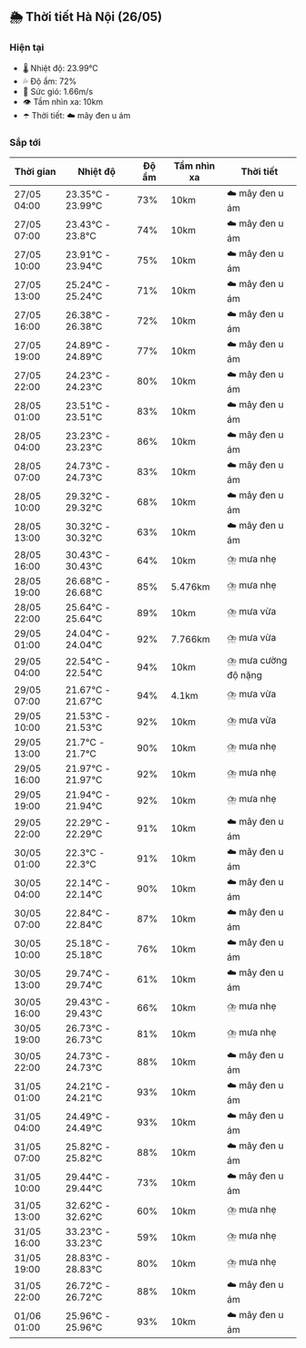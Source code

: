 ## 🌦️ Thời tiết Hà Nội (26/05)

### Hiện tại

- 🌡️ Nhiệt độ: 23.99℃
- 💦 Độ ẩm: 72%
- 💨 Sức gió: 1.66m/s
- 👁️ Tầm nhìn xa: 10km
- ☂️ Thời tiết: ☁️ mây đen u ám

### Sắp tới

| Thời gian | Nhiệt độ | Độ ẩm | Tầm nhìn xa | Thời tiết |
| --- | --- | --- | --- | --- |
| 27/05 04:00 | 23.35℃ - 23.99℃ | 73% | 10km | ☁️ mây đen u ám |
| 27/05 07:00 | 23.43℃ - 23.8℃ | 74% | 10km | ☁️ mây đen u ám |
| 27/05 10:00 | 23.91℃ - 23.94℃ | 75% | 10km | ☁️ mây đen u ám |
| 27/05 13:00 | 25.24℃ - 25.24℃ | 71% | 10km | ☁️ mây đen u ám |
| 27/05 16:00 | 26.38℃ - 26.38℃ | 72% | 10km | ☁️ mây đen u ám |
| 27/05 19:00 | 24.89℃ - 24.89℃ | 77% | 10km | ☁️ mây đen u ám |
| 27/05 22:00 | 24.23℃ - 24.23℃ | 80% | 10km | ☁️ mây đen u ám |
| 28/05 01:00 | 23.51℃ - 23.51℃ | 83% | 10km | ☁️ mây đen u ám |
| 28/05 04:00 | 23.23℃ - 23.23℃ | 86% | 10km | ☁️ mây đen u ám |
| 28/05 07:00 | 24.73℃ - 24.73℃ | 83% | 10km | ☁️ mây đen u ám |
| 28/05 10:00 | 29.32℃ - 29.32℃ | 68% | 10km | ☁️ mây đen u ám |
| 28/05 13:00 | 30.32℃ - 30.32℃ | 63% | 10km | ☁️ mây đen u ám |
| 28/05 16:00 | 30.43℃ - 30.43℃ | 64% | 10km | ⛈️ mưa nhẹ |
| 28/05 19:00 | 26.68℃ - 26.68℃ | 85% | 5.476km | ⛈️ mưa nhẹ |
| 28/05 22:00 | 25.64℃ - 25.64℃ | 89% | 10km | ⛈️ mưa vừa |
| 29/05 01:00 | 24.04℃ - 24.04℃ | 92% | 7.766km | ⛈️ mưa vừa |
| 29/05 04:00 | 22.54℃ - 22.54℃ | 94% | 10km | ⛈️ mưa cường độ nặng |
| 29/05 07:00 | 21.67℃ - 21.67℃ | 94% | 4.1km | ⛈️ mưa vừa |
| 29/05 10:00 | 21.53℃ - 21.53℃ | 92% | 10km | ⛈️ mưa vừa |
| 29/05 13:00 | 21.7℃ - 21.7℃ | 90% | 10km | ⛈️ mưa nhẹ |
| 29/05 16:00 | 21.97℃ - 21.97℃ | 92% | 10km | ⛈️ mưa nhẹ |
| 29/05 19:00 | 21.94℃ - 21.94℃ | 92% | 10km | ⛈️ mưa nhẹ |
| 29/05 22:00 | 22.29℃ - 22.29℃ | 91% | 10km | ☁️ mây đen u ám |
| 30/05 01:00 | 22.3℃ - 22.3℃ | 91% | 10km | ☁️ mây đen u ám |
| 30/05 04:00 | 22.14℃ - 22.14℃ | 90% | 10km | ☁️ mây đen u ám |
| 30/05 07:00 | 22.84℃ - 22.84℃ | 87% | 10km | ☁️ mây đen u ám |
| 30/05 10:00 | 25.18℃ - 25.18℃ | 76% | 10km | ☁️ mây đen u ám |
| 30/05 13:00 | 29.74℃ - 29.74℃ | 61% | 10km | ☁️ mây đen u ám |
| 30/05 16:00 | 29.43℃ - 29.43℃ | 66% | 10km | ⛈️ mưa nhẹ |
| 30/05 19:00 | 26.73℃ - 26.73℃ | 81% | 10km | ⛈️ mưa nhẹ |
| 30/05 22:00 | 24.73℃ - 24.73℃ | 88% | 10km | ☁️ mây đen u ám |
| 31/05 01:00 | 24.21℃ - 24.21℃ | 93% | 10km | ☁️ mây đen u ám |
| 31/05 04:00 | 24.49℃ - 24.49℃ | 93% | 10km | ☁️ mây đen u ám |
| 31/05 07:00 | 25.82℃ - 25.82℃ | 88% | 10km | ☁️ mây đen u ám |
| 31/05 10:00 | 29.44℃ - 29.44℃ | 73% | 10km | ☁️ mây đen u ám |
| 31/05 13:00 | 32.62℃ - 32.62℃ | 60% | 10km | ⛈️ mưa nhẹ |
| 31/05 16:00 | 33.23℃ - 33.23℃ | 59% | 10km | ⛈️ mưa nhẹ |
| 31/05 19:00 | 28.83℃ - 28.83℃ | 80% | 10km | ⛈️ mưa nhẹ |
| 31/05 22:00 | 26.72℃ - 26.72℃ | 88% | 10km | ☁️ mây đen u ám |
| 01/06 01:00 | 25.96℃ - 25.96℃ | 93% | 10km | ☁️ mây đen u ám |
